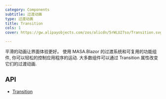 ```yaml
---
category: Components
subtitle: 过渡动画
type: 过渡动画
title: Transition
cols: 1
cover: https://gw.alipayobjects.com/zos/alicdn/5rWLU27so/Transition.svg

---
```


平滑的动画让界面体验更好。 使用 MASA.Blazor 的过渡系统和可复用的功能组件, 你可以轻松的控制应用程序的运动. 大多数组件可以通过 Transition 属性改变它们的过渡动画.

## API

- [Transition](/docs/api/Transition)